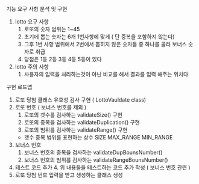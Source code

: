 기능 요구 사항 분석 및 구현
1. lotto 요구 사항
   1. 로또의 숫자 범위는 1~45
   2. 초기에 뽑는 숫자는 6개 1번사항에 맞게  ( 단 중복을 포함하지 않는다)
   3. 그후 1번 사항 범위에서 2번에서 뽑히지 않은 숫자들 중 하나를 골라 보너스 숫자로 취급
   4. 당첨은 1등 2등 3등 4등 5등이 있다
2. lotto 주의 사항
   1. 사용자의 입력을 처리하는것이 아닌 비교를 해서 결과를 입력 해주는 위치다







구현 로드맵 
1.  로또 당첨 클래스 유효성 검사 구현 ( LottoVauldate class)
   1. 로또 번호 ( 보너스 번호를 제외 )
      1. 로또의 갯수를 검사하는 validateSize() 구현
      2. 로또의 중복을 검사하는 validateDuplication() 구현 
      3. 로또의 범위를 검사하는 validateRange() 구현
      * 갯수 중복 범위를 표현하는 상수 SIZE MAX_RANGE MIN_RANGE 
   2. 보너스 번호
      1. 보너스 번호의 중복을 검사하는 validateDupBounsNumber()
      2. 보너스 번호의 범위를 검사하는 validateRangeBounsNumber()
   3. 테스트 코드 추가
      4. 위 내용들을 테스트하는 코드 추가 작성 ( 보너스 번호 관련 )
2. 로또 당첨 번호 입력을 받고 생성하는 클래스 생성
      